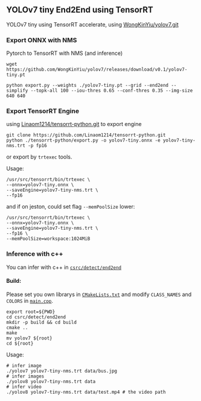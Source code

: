 ## YOLOv7 tiny End2End using TensorRT

YOLOv7 tiny using TensorRT accelerate, using [WongKinYiu/yolov7.git](https://github.com/WongKinYiu/yolov7.git)

### Export ONNX with NMS

Pytorch to TensorRT with NMS (and inference)

```shell
wget https://github.com/WongKinYiu/yolov7/releases/download/v0.1/yolov7-tiny.pt
```

```shell
python export.py --weights ./yolov7-tiny.pt --grid --end2end --simplify --topk-all 100 --iou-thres 0.65 --conf-thres 0.35 --img-size 640 640
```

### Export TensorRT Engine

using [Linaom1214/tensorrt-python.git](https://github.com/Linaom1214/tensorrt-python.git) to export engine

```shell
git clone https://github.com/Linaom1214/tensorrt-python.git
python ./tensorrt-python/export.py -o yolov7-tiny.onnx -e yolov7-tiny-nms.trt -p fp16
```

or export by `trtexec` tools.

Usage:

```shell
/usr/src/tensorrt/bin/trtexec \
--onnx=yolov7-tiny.onnx \
--saveEngine=yolov7-tiny-nms.trt \
--fp16
```

and if on jeston, could set flag `--memPoolSize` lower:

```shell
/usr/src/tensorrt/bin/trtexec \
--onnx=yolov7-tiny.onnx \
--saveEngine=yolov7-tiny-nms.trt \
--fp16 \
--memPoolSize=workspace:1024MiB
```

### Inference with c++

You can infer with c++ in [`csrc/detect/end2end`](https://github.com/nypyp/YOLOv8-TensorRT/blob/main/csrc/detect/end2end)  

#### Build:

Please set you own librarys in [`CMakeLists.txt`](detect/end2end/CMakeLists.txt) and modify `CLASS_NAMES` and `COLORS` in [`main.cpp`](detect/end2end/main.cpp).

```shell
export root=${PWD}
cd csrc/detect/end2end
mkdir -p build && cd build
cmake ..
make
mv yolov7 ${root}
cd ${root}
```

Usage:

```shell
# infer image
./yolov7 yolov7-tiny-nms.trt data/bus.jpg
# infer images
./yolov8 yolov7-tiny-nms.trt data
# infer video
./yolov8 yolov7-tiny-nms.trt data/test.mp4 # the video path
```
